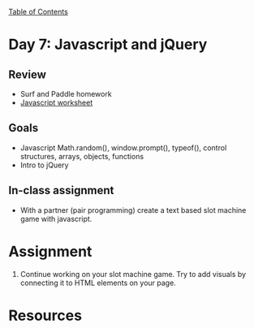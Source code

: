[Table of Contents](/README.md)

# Day 7: Javascript and jQuery

## Review
- Surf and Paddle homework
- [Javascript worksheet](/day-7/in-class/README.md)

## Goals
- Javascript Math.random(), window.prompt(), typeof(), control structures, arrays, objects, functions
- Intro to jQuery

## In-class assignment
- With a partner (pair programming) create a text based slot machine game with javascript.

# Assignment
1. Continue working on your slot machine game. Try to add visuals by connecting it to HTML elements on your page.

# Resources
